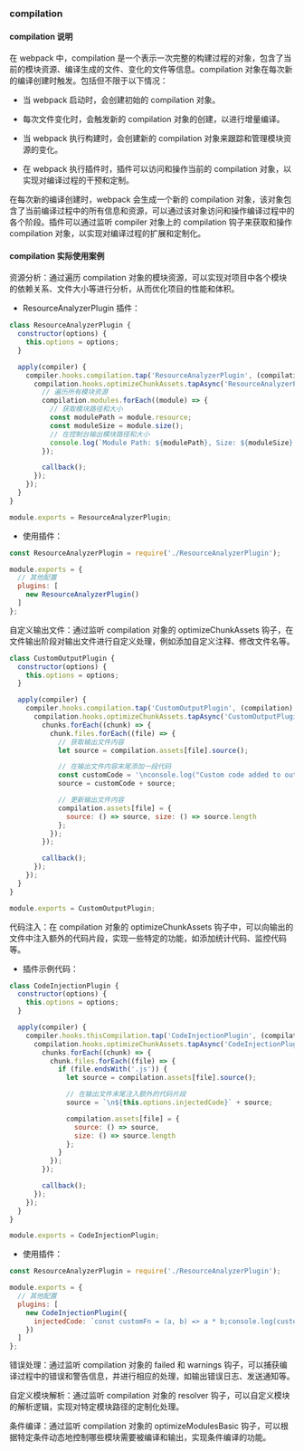 ### compilation

#### compilation 说明

在 webpack 中，compilation 是一个表示一次完整的构建过程的对象，包含了当前的模块资源、编译生成的文件、变化的文件等信息。compilation
对象在每次新的编译创建时触发。包括但不限于以下情况：

- 当 webpack 启动时，会创建初始的 compilation 对象。

- 每次文件变化时，会触发新的 compilation 对象的创建，以进行增量编译。

- 当 webpack 执行构建时，会创建新的 compilation 对象来跟踪和管理模块资源的变化。

- 在 webpack 执行插件时，插件可以访问和操作当前的 compilation 对象，以实现对编译过程的干预和定制。

在每次新的编译创建时，webpack 会生成一个新的 compilation 对象，该对象包含了当前编译过程中的所有信息和资源，可以通过该对象访问和操作编译过程中的各个阶段。插件可以通过监听
compiler 对象上的 compilation 钩子来获取和操作 compilation 对象，以实现对编译过程的扩展和定制化。

#### compilation 实际使用案例

资源分析：通过遍历 compilation 对象的模块资源，可以实现对项目中各个模块的依赖关系、文件大小等进行分析，从而优化项目的性能和体积。

- ResourceAnalyzerPlugin 插件：

```js
class ResourceAnalyzerPlugin {
  constructor(options) {
    this.options = options;
  }

  apply(compiler) {
    compiler.hooks.compilation.tap('ResourceAnalyzerPlugin', (compilation) => {
      compilation.hooks.optimizeChunkAssets.tapAsync('ResourceAnalyzerPlugin', (chunks, callback) => {
        // 遍历所有模块资源
        compilation.modules.forEach((module) => {
          // 获取模块路径和大小
          const modulePath = module.resource;
          const moduleSize = module.size();
          // 在控制台输出模块路径和大小
          console.log(`Module Path: ${modulePath}, Size: ${moduleSize} bytes`);
        });

        callback();
      });
    });
  }
}

module.exports = ResourceAnalyzerPlugin;
```

- 使用插件：

```js
const ResourceAnalyzerPlugin = require('./ResourceAnalyzerPlugin');

module.exports = {
  // 其他配置
  plugins: [
    new ResourceAnalyzerPlugin()
  ]
};
```

自定义输出文件：通过监听 compilation 对象的 optimizeChunkAssets 钩子，在文件输出阶段对输出文件进行自定义处理，例如添加自定义注释、修改文件名等。

```js
class CustomOutputPlugin {
  constructor(options) {
    this.options = options;
  }

  apply(compiler) {
    compiler.hooks.compilation.tap('CustomOutputPlugin', (compilation) => {
      compilation.hooks.optimizeChunkAssets.tapAsync('CustomOutputPlugin', (chunks, callback) => {
        chunks.forEach((chunk) => {
          chunk.files.forEach((file) => {
            // 获取输出文件内容
            let source = compilation.assets[file].source();

            // 在输出文件内容末尾添加一段代码
            const customCode = '\nconsole.log("Custom code added to output file");';
            source = customCode + source;

            // 更新输出文件内容
            compilation.assets[file] = {
              source: () => source, size: () => source.length
            };
          });
        });

        callback();
      });
    });
  }
}

module.exports = CustomOutputPlugin;
```

代码注入：在 compilation 对象的 optimizeChunkAssets 钩子中，可以向输出的文件中注入额外的代码片段，实现一些特定的功能，如添加统计代码、监控代码等。

- 插件示例代码：

```js
class CodeInjectionPlugin {
  constructor(options) {
    this.options = options;
  }

  apply(compiler) {
    compiler.hooks.thisCompilation.tap('CodeInjectionPlugin', (compilation) => {
      compilation.hooks.optimizeChunkAssets.tapAsync('CodeInjectionPlugin', (chunks, callback) => {
        chunks.forEach((chunk) => {
          chunk.files.forEach((file) => {
            if (file.endsWith('.js')) {
              let source = compilation.assets[file].source();

              // 在输出文件末尾注入额外的代码片段
              source = `\n${this.options.injectedCode}` + source;

              compilation.assets[file] = {
                source: () => source,
                size: () => source.length
              };
            }
          });
        });

        callback();
      });
    });
  }
}

module.exports = CodeInjectionPlugin;
```

- 使用插件：

```js
const ResourceAnalyzerPlugin = require('./ResourceAnalyzerPlugin');

module.exports = {
  // 其他配置
  plugins: [
    new CodeInjectionPlugin({
      injectedCode: `const customFn = (a, b) => a * b;console.log(customFn(2, 9));\n`
    })
  ]
};
```

错误处理：通过监听 compilation 对象的 failed 和 warnings 钩子，可以捕获编译过程中的错误和警告信息，并进行相应的处理，如输出错误日志、发送通知等。

自定义模块解析：通过监听 compilation 对象的 resolver 钩子，可以自定义模块的解析逻辑，实现对特定模块路径的定制化处理。

条件编译：通过监听 compilation 对象的 optimizeModulesBasic 钩子，可以根据特定条件动态地控制哪些模块需要被编译和输出，实现条件编译的功能。